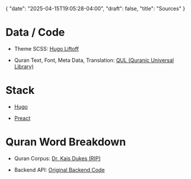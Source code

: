 {
   "date": "2025-04-15T19:05:28-04:00",
   "draft": false,
   "title": "Sources"
}

# Data / Code

- Theme SCSS: [Hugo Liftoff](https://github.com/wjh18/hugo-liftoff)

- Quran Text, Font, Meta Data, Translation: [QUL (Quranic Universal Library)](https://qul.tarteel.ai/)

# Stack

- [Hugo](https://gohugo.io/)

- [Preact](https://preactjs.com/)

# Quran Word Breakdown

- Quran Corpus: [Dr. Kais Dukes (RIP)](https://corpus.quran.com/)

- Backend API: [Original Backend Code](https://github.com/kaisdukes/quranic-corpus-api)

